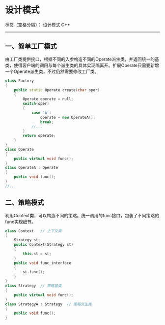 ﻿# 设计模式

标签（空格分隔）： 设计模式 C++ 

---

## 一、简单工厂模式
由工厂类提供接口，根据不同的入参构造不同的Operate派生类，并返回统一的基类，使得客户端的调用与每个派生类的具体实现隔离开。扩展Operate只需要新增一个Operate派生类，不过仍然需要修改工厂类。
```C++
class Factory
{
    public static Operate create(char oper)
    {
        Operate operate = null;
        switch(oper)
        {
            case 'A':
                operate = new OperateA();
                break;
            //...
        }
        return operate;
    }
}
class Operate
{
    public virtual void func();
}
class OperateA : Operate
{
    public void func();
}
//...
```
## 二、策略模式
>[DP]: 它定义了算法家族，分别封装起来，让它们之间可以互相替换，此模式让算法的变化，不会影响到使用算法的客户。

利用Context类，可以构造不同的策略。统一调用的func接口，包装了不同策略的func实现细节。
```C++
class Context   // 上下文类
{
    Strategy st;
    public Context(Strategy st)
    {
        this.st = st;
    }
    public void func_interface
    {
        st.func();
    }
}
class Strategy  // 策略基类
{
    public virtual void func();
}
class StrategyA : Strategy  // 策略派生类
{
    public void func();
}
```


